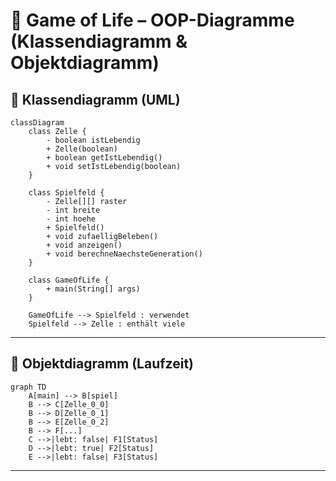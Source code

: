
# 📘 Game of Life – OOP-Diagramme (Klassendiagramm & Objektdiagramm)

## 🧱 Klassendiagramm (UML)

```mermaid
classDiagram
    class Zelle {
        - boolean istLebendig
        + Zelle(boolean)
        + boolean getIstLebendig()
        + void setIstLebendig(boolean)
    }

    class Spielfeld {
        - Zelle[][] raster
        - int breite
        - int hoehe
        + Spielfeld()
        + void zufaelligBeleben()
        + void anzeigen()
        + void berechneNaechsteGeneration()
    }

    class GameOfLife {
        + main(String[] args)
    }

    GameOfLife --> Spielfeld : verwendet
    Spielfeld --> Zelle : enthält viele
```

---

## 🧠 Objektdiagramm (Laufzeit)

```mermaid
graph TD
    A[main] --> B[spiel]
    B --> C[Zelle_0_0]
    B --> D[Zelle_0_1]
    B --> E[Zelle_0_2]
    B --> F[...]
    C -->|lebt: false| F1[Status]
    D -->|lebt: true| F2[Status]
    E -->|lebt: false| F3[Status]

```

---

